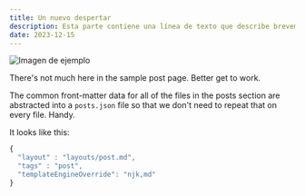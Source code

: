 ```yaml
---
title: Un nuevo despertar
description: Esta parte contiene una línea de texto que describe brevemente el contenido del post.
date: 2023-12-15
---
```


![Imagen de ejemplo]("https://res.cloudinary.com/magnvs/image/upload/v1702957059/2024-assets/IMG_0861.jpg")

There's not much here in the sample post page. Better get to work.

The common front-matter data for all of the files in the posts section are abstracted into a `posts.json` file so that we don't need to repeat that on every file. Handy.

It looks like this:

```js
{
  "layout" : "layouts/post.md",
  "tags" : "post",
  "templateEngineOverride": "njk,md"
}
```


